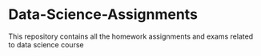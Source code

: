 # Data-Science-Assignments
This repository contains all the homework assignments and exams related to data science course
